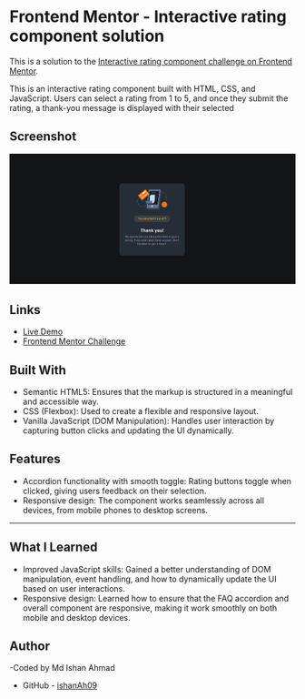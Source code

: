 
# Frontend Mentor - Interactive rating component solution

This is a solution to the [Interactive rating component challenge on Frontend Mentor](https://www.frontendmentor.io/challenges/interactive-rating-component-koxpeBUmI).

This is an interactive rating component built with HTML, CSS, and JavaScript. Users can select a rating from 1 to 5, and once they submit the rating, a thank-you message is displayed with their selected

## Screenshot

![Interactive rating component challenge on Frontend Mentor](./Screenshot%202025-01-13%20021049.png)




## Links

- [Live Demo](https://frontend-mentor-challenges-rq1h.vercel.app/)
- [Frontend Mentor Challenge](https://www.frontendmentor.io/challenges/faq-accordion-card-XlyjD0Oam)


## Built With

- Semantic HTML5: Ensures that the markup is structured in a meaningful and accessible way.
- CSS (Flexbox): Used to create a flexible and responsive layout.
- Vanilla JavaScript (DOM Manipulation): Handles user interaction by capturing button clicks and updating the UI dynamically.

## Features

- Accordion functionality with smooth toggle: Rating buttons toggle when clicked, giving users feedback on their selection.
- Responsive design: The component works seamlessly across all devices, from mobile phones to desktop screens.


---

## What I Learned

- Improved JavaScript skills: Gained a better understanding of DOM manipulation, event handling, and how to dynamically update the UI based on user interactions.
- Responsive design: Learned how to ensure that the FAQ accordion and overall component are responsive, making it work smoothly on both mobile and desktop devices.


## Author
-Coded by Md Ishan Ahmad
- GitHub - [ishanAh09](https://github.com/ishanah09)
